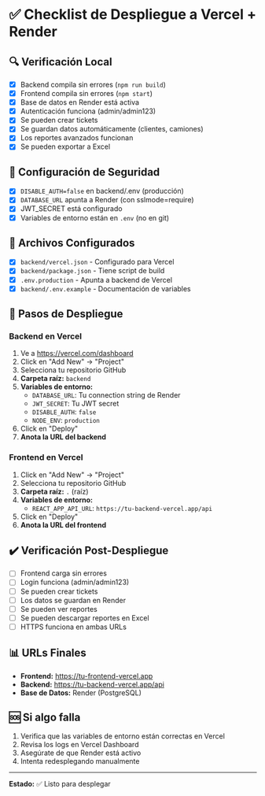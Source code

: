 # ✅ Checklist de Despliegue a Vercel + Render

## 🔍 Verificación Local

- [x] Backend compila sin errores (`npm run build`)
- [x] Frontend compila sin errores (`npm start`)
- [x] Base de datos en Render está activa
- [x] Autenticación funciona (admin/admin123)
- [x] Se pueden crear tickets
- [x] Se guardan datos automáticamente (clientes, camiones)
- [x] Los reportes avanzados funcionan
- [x] Se pueden exportar a Excel

## 🔐 Configuración de Seguridad

- [x] `DISABLE_AUTH=false` en backend/.env (producción)
- [x] `DATABASE_URL` apunta a Render (con sslmode=require)
- [x] JWT_SECRET está configurado
- [x] Variables de entorno están en `.env` (no en git)

## 📁 Archivos Configurados

- [x] `backend/vercel.json` - Configurado para Vercel
- [x] `backend/package.json` - Tiene script de build
- [x] `.env.production` - Apunta a backend de Vercel
- [x] `backend/.env.example` - Documentación de variables

## 🚀 Pasos de Despliegue

### Backend en Vercel

1. Ve a https://vercel.com/dashboard
2. Click en "Add New" → "Project"
3. Selecciona tu repositorio GitHub
4. **Carpeta raíz:** `backend`
5. **Variables de entorno:**
   - `DATABASE_URL`: Tu connection string de Render
   - `JWT_SECRET`: Tu JWT secret
   - `DISABLE_AUTH`: `false`
   - `NODE_ENV`: `production`
6. Click en "Deploy"
7. **Anota la URL del backend**

### Frontend en Vercel

1. Click en "Add New" → "Project"
2. Selecciona tu repositorio GitHub
3. **Carpeta raíz:** `.` (raíz)
4. **Variables de entorno:**
   - `REACT_APP_API_URL`: `https://tu-backend-vercel.app/api`
5. Click en "Deploy"
6. **Anota la URL del frontend**

## ✔️ Verificación Post-Despliegue

- [ ] Frontend carga sin errores
- [ ] Login funciona (admin/admin123)
- [ ] Se pueden crear tickets
- [ ] Los datos se guardan en Render
- [ ] Se pueden ver reportes
- [ ] Se pueden descargar reportes en Excel
- [ ] HTTPS funciona en ambas URLs

## 📊 URLs Finales

- **Frontend:** https://tu-frontend-vercel.app
- **Backend:** https://tu-backend-vercel.app/api
- **Base de Datos:** Render (PostgreSQL)

## 🆘 Si algo falla

1. Verifica que las variables de entorno están correctas en Vercel
2. Revisa los logs en Vercel Dashboard
3. Asegúrate de que Render está activo
4. Intenta redesplegando manualmente

---

**Estado:** ✅ Listo para desplegar
